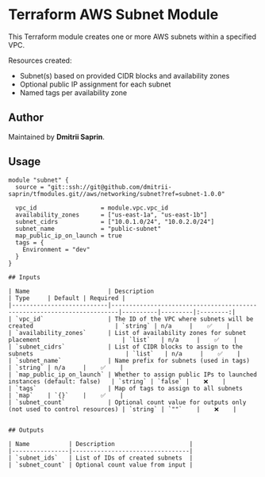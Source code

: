 # Terraform AWS Subnet Module

This Terraform module creates one or more AWS subnets within a specified VPC.

Resources created:

- Subnet(s) based on provided CIDR blocks and availability zones
- Optional public IP assignment for each subnet
- Named tags per availability zone

## Author

Maintained by **Dmitrii Saprin**.

## Usage

```hcl
module "subnet" {
  source = "git::ssh://git@github.com/dmitrii-saprin/tfmodules.git//aws/networking/subnet?ref=subnet-1.0.0"

  vpc_id                  = module.vpc.vpc_id
  availability_zones      = ["us-east-1a", "us-east-1b"]
  subnet_cidrs            = ["10.0.1.0/24", "10.0.2.0/24"]
  subnet_name             = "public-subnet"
  map_public_ip_on_launch = true
  tags = {
    Environment = "dev"
  }
}

## Inputs

| Name                      | Description                                                           | Type     | Default | Required |
|---------------------------|------------------------------------------------------------------------|----------|---------|:--------:|
| `vpc_id`                  | The ID of the VPC where subnets will be created                       | `string` | n/a     |    ✅    |
| `availability_zones`      | List of availability zones for subnet placement                       | `list`   | n/a     |    ✅    |
| `subnet_cidrs`            | List of CIDR blocks to assign to the subnets                          | `list`   | n/a     |    ✅    |
| `subnet_name`             | Name prefix for subnets (used in tags)                                | `string` | n/a     |    ✅    |
| `map_public_ip_on_launch` | Whether to assign public IPs to launched instances (default: false)   | `string` | `false` |    ❌    |
| `tags`                    | Map of tags to assign to all subnets                                  | `map`    | `{}`    |    ✅    |
| `subnet_count`            | Optional count value for outputs only (not used to control resources) | `string` | `""`    |    ❌    |


## Outputs

| Name           | Description                     |
|----------------|---------------------------------|
| `subnet_ids`   | List of IDs of created subnets  |
| `subnet_count` | Optional count value from input |
